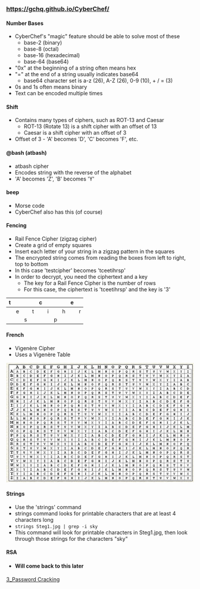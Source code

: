 ### https://gchq.github.io/CyberChef/
#### Number Bases
* CyberChef's "magic" feature should be able to solve most of these
	* base-2 (binary)
	- base-8 (octal)
	- base-16 (hexadecimal)
	- base-64 (base64)
* "0x" at the beginning of a string often means hex
* "=" at the end of a string usually indicates base64
	* base64 character set is a-z (26), A-Z (26), 0-9 (10), + / = (3) 
* 0s and 1s often means binary
* Text can be encoded multiple times

#### Shift
* Contains many types of ciphers, such as ROT-13 and Caesar
	* ROT-13 (Rotate 13) is a shift cipher with an offset of 13
	* Caesar is a shift cipher with an offset of 3
* Offset of 3 - 'A' becomes 'D', 'C' becomes 'F', etc.

#### @bash (atbash)
* atbash cipher
* Encodes string with the reverse of the alphabet
* 'A' becomes 'Z', 'B' becomes 'Y'

#### beep
* Morse code
* CyberChef also has this (of course)

#### Fencing
* Rail Fence Cipher (zigzag cipher)
* Create a grid of empty squares
* Insert each letter of your string in a zigzag pattern in the squares
* The encrypted string comes from reading the boxes from left to right, top to bottom
* In this case 'testcipher' becomes 'tceetihrsp'
* In order to decrypt, you need the ciphertext and a key
	* The key for a Rail Fence Cipher is the number of rows
	* For this case, the ciphertext is 'tceetihrsp' and the key is '3'

| t   |     |     |     | c   |     |     |     | e   |     |
| --- | --- | --- | --- | --- | --- | --- | --- | --- | --- |
|     | e   |     | t   |     | i   |     | h   |     | r   |
|     |     | s   |     |     |     | p   |     |     |     |

#### French
* Vigenère Cipher
* Uses a Vigenère Table

![](images/vigenere-table.png)

#### Strings
* Use the 'strings' command
* strings command looks for printable characters that are at least 4 characters long
* `strings Steg1.jpg | grep -i sky`
* This command will look for printable characters in Steg1.jpg, then look through those strings for the characters "sky"

#### RSA
* #### Will come back to this later

[3\_Password Cracking](3_Password%20Cracking.md)
